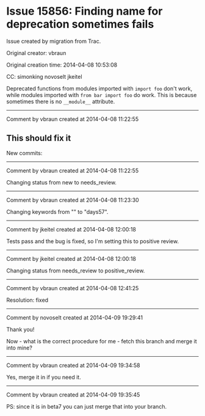 # Issue 15856: Finding name for deprecation sometimes fails

Issue created by migration from Trac.

Original creator: vbraun

Original creation time: 2014-04-08 10:53:08

CC:  simonking novoselt jkeitel

Deprecated functions from modules imported with `import foo` don't work, while modules imported with `from bar import foo` do work. This is because sometimes there is no `__module__` attribute.


---

Comment by vbraun created at 2014-04-08 11:22:55

This should fix it
----
New commits:


---

Comment by vbraun created at 2014-04-08 11:22:55

Changing status from new to needs_review.


---

Comment by vbraun created at 2014-04-08 11:23:30

Changing keywords from "" to "days57".


---

Comment by jkeitel created at 2014-04-08 12:00:18

Tests pass and the bug is fixed, so I'm setting this to positive review.


---

Comment by jkeitel created at 2014-04-08 12:00:18

Changing status from needs_review to positive_review.


---

Comment by vbraun created at 2014-04-08 12:41:25

Resolution: fixed


---

Comment by novoselt created at 2014-04-09 19:29:41

Thank you!

Now - what is the correct procedure for me - fetch this branch and merge it into mine?


---

Comment by vbraun created at 2014-04-09 19:34:58

Yes, merge it in if you need it.


---

Comment by vbraun created at 2014-04-09 19:35:45

PS: since it is in beta7 you can just merge that into your branch.
